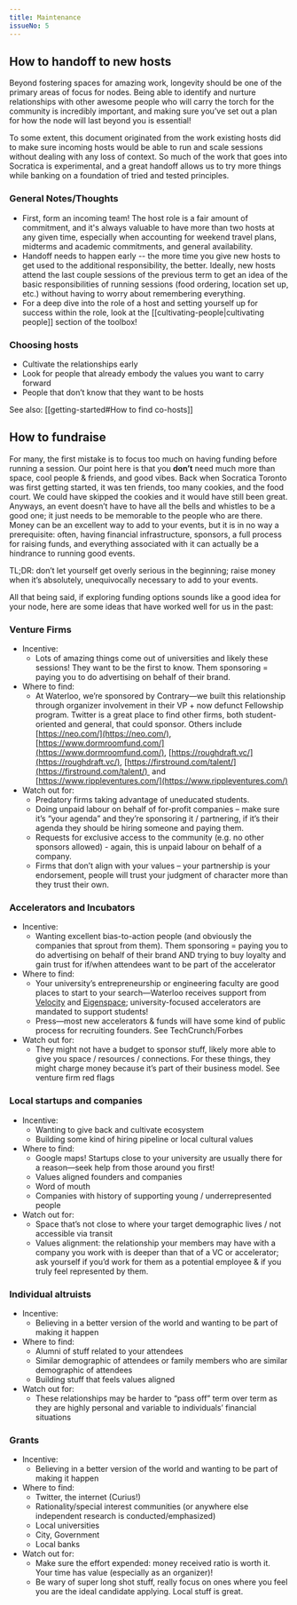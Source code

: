 ```yaml
---
title: Maintenance
issueNo: 5
---
```


## How to handoff to new hosts

Beyond fostering spaces for amazing work, longevity should be one of the primary areas of focus for nodes. Being able to identify and nurture relationships with other awesome people who will carry the torch for the community is incredibly important, and making sure you’ve set out a plan for how the node will last beyond you is essential!

To some extent, this document originated from the work existing hosts did to make sure incoming hosts would be able to run and scale sessions without dealing with any loss of context. So much of the work that goes into Socratica is experimental, and a great handoff allows us to try more things while banking on a foundation of tried and tested principles.

### General Notes/Thoughts

- First, form an incoming team! The host role is a fair amount of commitment, and it's always valuable to have more than two hosts at any given time, especially when accounting for weekend travel plans, midterms and academic commitments, and general availability.
- Handoff needs to happen early -- the more time you give new hosts to get used to the additional responsibility, the better. Ideally, new hosts attend the last couple sessions of the previous term to get an idea of the basic responsibilities of running sessions (food ordering, location set up, etc.) without having to worry about remembering everything.
- For a deep dive into the role of a host and setting yourself up for success within the role, look at the [[cultivating-people|cultivating people]] section of the toolbox!

### Choosing hosts

- Cultivate the relationships early
- Look for people that already embody the values you want to carry forward
- People that don’t know that they want to be hosts

See also: [[getting-started#How to find co-hosts]]

## How to fundraise

For many, the first mistake is to focus too much on having funding before running a session. Our point here is that you **don’t** need much more than space, cool people & friends, and good vibes. Back when Socratica Toronto was first getting started, it was ten friends, too many cookies, and the food court. We could have skipped the cookies and it would have still been great. Anyways, an event doesn’t have to have all the bells and whistles to be a good one; it just needs to be memorable to the people who are there. Money can be an excellent way to add to your events, but it is in no way a prerequisite: often, having financial infrastructure, sponsors, a full process for raising funds, and everything associated with it can actually be a hindrance to running good events.

TL;DR: don’t let yourself get overly serious in the beginning; raise money when it’s absolutely, unequivocally necessary to add to your events.

All that being said, if exploring funding options sounds like a good idea for your node, here are some ideas that have worked well for us in the past:

### Venture Firms

- Incentive:
  - Lots of amazing things come out of universities and likely these sessions! They want to be the first to know. Them sponsoring = paying you to do advertising on behalf of their brand.
- Where to find:
  - At Waterloo, we’re sponsored by Contrary—we built this relationship through organizer involvement in their VP + now defunct Fellowship program. Twitter is a great place to find other firms, both student-oriented and general, that could sponsor. Others include [https://neo.com/](https://neo.com/), [https://www.dormroomfund.com/](https://www.dormroomfund.com/), [https://roughdraft.vc/](https://roughdraft.vc/), [https://firstround.com/talent/](https://firstround.com/talent/)  and [https://www.rippleventures.com/](https://www.rippleventures.com/)
- Watch out for:
  - Predatory firms taking advantage of uneducated students.
  - Doing unpaid labour on behalf of for-profit companies – make sure it’s “your agenda” and they’re sponsoring it / partnering, if it’s their agenda they should be hiring someone and paying them.
  - Requests for exclusive access to the community (e.g. no other sponsors allowed) - again, this is unpaid labour on behalf of a company.
  - Firms that don’t align with your values – your partnership is your endorsement, people will trust your judgment of character more than they trust their own.

### Accelerators and Incubators

- Incentive:
  - Wanting excellent bias-to-action people (and obviously the companies that sprout from them). Them sponsoring = paying you to do advertising on behalf of their brand AND trying to buy loyalty and gain trust for if/when attendees want to be part of the accelerator
- Where to find:
  - Your university’s entrepreneurship or engineering faculty are good places to start to your search—Waterloo receives support from [Velocity](https://velocityincubator.com/about/) and [Eigenspace](https://eigenspace.com/); university-focused accelerators are mandated to support students!
  - Press—most new accelerators & funds will have some kind of public process for recruiting founders. See TechCrunch/Forbes
- Watch out for:
  - They might not have a budget to sponsor stuff, likely more able to give you space / resources / connections. For these things, they might charge money because it’s part of their business model. See venture firm red flags

### Local startups and companies

- Incentive:
  - Wanting to give back and cultivate ecosystem
  - Building some kind of hiring pipeline or local cultural values
- Where to find:
  - Google maps! Startups close to your university are usually there for a reason—seek help from those around you first!
  - Values aligned founders and companies
  - Word of mouth
  - Companies with history of supporting young / underrepresented people
- Watch out for:
  - Space that’s not close to where your target demographic lives / not accessible via transit
  - Values alignment: the relationship your members may have with a company you work with is deeper than that of a VC or accelerator; ask yourself if you’d work for them as a potential employee & if you truly feel represented by them.

### Individual altruists

- Incentive:
  - Believing in a better version of the world and wanting to be part of making it happen
- Where to find:
  - Alumni of stuff related to your attendees
  - Similar demographic of attendees or family members who are similar demographic of attendees
  - Building stuff that feels values aligned
- Watch out for:
  - These relationships may be harder to “pass off” term over term as they are highly personal and variable to individuals’ financial situations

### Grants

- Incentive:
  - Believing in a better version of the world and wanting to be part of making it happen
- Where to find:
  - Twitter, the internet (Curius!)
  - Rationality/special interest communities (or anywhere else independent research is conducted/emphasized)
  - Local universities
  - City, Government
  - Local banks
- Watch out for:
  - Make sure the effort expended: money received ratio is worth it. Your time has value (especially as an organizer)!
  - Be wary of super long shot stuff, really focus on ones where you feel you are the ideal candidate applying. Local stuff is great.
